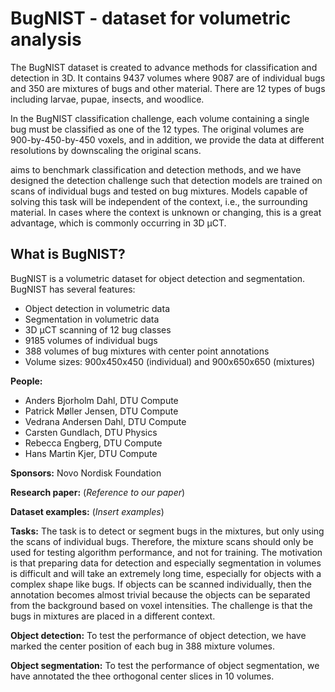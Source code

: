# BugNIST - dataset for volumetric analysis

The BugNIST dataset is created to advance methods for classification and detection in 3D. It contains 9437 volumes where 9087 are of individual bugs and 350 are mixtures of bugs and other material. There are 12 types of bugs including larvae, pupae, insects, and woodlice. 

In the BugNIST classification challenge, each volume containing a single bug must be classified as one of the 12 types. The original volumes are 900-by-450-by-450 voxels, and in addition, we provide the data at different resolutions by downscaling the original scans. 

aims to benchmark classification and detection methods, and we have designed the detection challenge such that detection models are trained on scans of individual bugs and tested on bug mixtures. Models capable of solving this task will be independent of the context, i.e., the surrounding material. In cases where the context is unknown or changing, this is a great advantage, which is commonly occurring in 3D µCT. 




## What is BugNIST?
BugNIST is a volumetric dataset for object detection and segmentation. BugNIST has several features:
-	Object detection in volumetric data
-	Segmentation in volumetric data
-	3D µCT scanning of 12 bug classes
-	9185 volumes of individual bugs
-	388 volumes of bug mixtures with center point annotations
-	Volume sizes: 900x450x450 (individual) and 900x650x650 (mixtures)

**People:**
- Anders Bjorholm Dahl, DTU Compute
- Patrick Møller Jensen, DTU Compute
- Vedrana Andersen Dahl, DTU Compute
- Carsten Gundlach, DTU Physics
- Rebecca Engberg, DTU Compute
- Hans Martin Kjer, DTU Compute

**Sponsors:**
Novo Nordisk Foundation

**Research paper:** (*Reference to our paper*)

**Dataset examples:** (*Insert examples*)


**Tasks:**
The task is to detect or segment bugs in the mixtures, but only using the scans of individual bugs. Therefore, the mixture scans should only be used for testing algorithm performance, and not for training. The motivation is that preparing data for detection and especially segmentation in volumes is difficult and will take an extremely long time, especially for objects with a complex shape like bugs. If objects can be scanned individually, then the annotation becomes almost trivial because the objects can be separated from the background based on voxel intensities. The challenge is that the bugs in mixtures are placed in a different context.

**Object detection:**
To test the performance of object detection, we have marked the center position of each bug in 388 mixture volumes.

**Object segmentation:**
To test the performance of object segmentation, we have annotated the thee orthogonal center slices in 10 volumes. 
